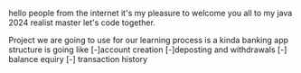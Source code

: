 hello people from the internet it's my pleasure to welcome you all
to my java 2024 realist master let's code together.

Project we are going to use for our learning process is a kinda banking 
app structure is going like
[-]account creation
[-]deposting and withdrawals
[-] balance equiry
[-] transaction history
